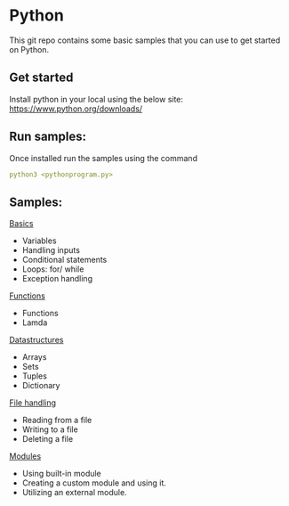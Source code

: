 # Python

This git repo contains some basic samples that you can use to get started on Python.

## Get started
Install python in your local using the below site:
https://www.python.org/downloads/

## Run samples:
Once installed run the samples using the command
```yaml
python3 <pythonprogram.py>
```

## Samples:
[Basics](tutorial/00-basics)
- Variables
- Handling inputs
- Conditional statements
- Loops: for/ while
- Exception handling

[Functions](tutorial/01-functions)
- Functions
- Lamda

[Datastructures](tutorial/02-datastructures)
- Arrays
- Sets
- Tuples
- Dictionary

[File handling](tutorial/03-file-handling)
- Reading from a file
- Writing to a file
- Deleting a file

[Modules](tutorial/04-modules)
- Using built-in module
- Creating a custom module and using it. 
- Utilizing an external module. 
